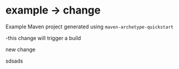 # example -> change

Example Maven project generated using `maven-archetype-quickstart`

-this change will trigger a build

new change

sdsads





